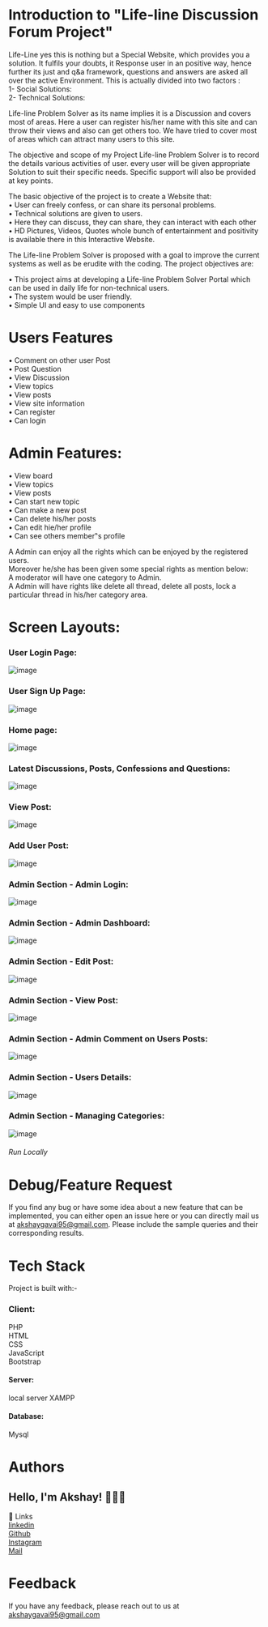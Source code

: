 # Introduction to "Life-line Discussion Forum Project"  

Life-Line yes this is nothing but a Special Website, which provides you a solution. It fulfils your doubts, it Response user in an positive way, hence further its just and  q&a framework, questions and answers are asked all over the active Environment. This is actually divided into two factors :  
1-	Social Solutions:  
2-	Technical Solutions:  

Life-line Problem Solver as its name implies it is a Discussion and covers most of areas. Here a user can register his/her name with this site and can throw their views and also can get others too. We have tried to cover most of areas which can attract many users to this site. 

The objective and scope of my Project Life-line Problem Solver is to record the details various activities of user. every user will be given appropriate Solution to suit their specific needs. Specific support will also be provided at key points. 

The basic objective of the project is to create a Website that:  
•	User can freely confess, or can share its personal problems.  
•	Technical solutions are given to users.  
•	Here they can discuss, they can share, they can interact with each other  
•	HD Pictures, Videos, Quotes whole bunch of entertainment and positivity is available there in this Interactive Website.

The Life-line Problem Solver is proposed with a goal to improve the current systems as well as be erudite with the coding. The project objectives are:  

•	This project aims at developing a Life-line Problem Solver  Portal which can be used in daily life for non-technical users.  
•	The system would be user friendly.  
•	Simple UI and easy to use components  

# **Users Features**  
•	Comment on other user Post  
•	Post Question   
•	View Discussion   
•	View topics   
•	View posts   
•	View site information  
•	Can register  
•	Can login  

# **Admin Features:**    
•	View board  
•	View topics  
•	View posts  
•	Can start new topic  
•	Can make a new post  
•	Can delete his/her posts  
•	Can edit hie/her profile  
•	Can see others member‟s profile  

A Admin can enjoy all the rights which can be enjoyed by the registered users.  
Moreover he/she has been given some special rights as mention below:  
A moderator will have one category to Admin.  
A Admin will have rights like delete all thread, delete all posts, lock a particular thread in his/her category area.

# **Screen Layouts:**  

### User Login Page:  
![image](https://user-images.githubusercontent.com/38922535/148646850-85ce9020-c3e3-40c8-a624-684fef5cf6a0.png)  

### User Sign Up Page:  
![image](https://user-images.githubusercontent.com/38922535/148646861-ca0289c3-a859-4131-99d6-5fa3fa0ade3e.png)  

### Home page:  
![image](https://user-images.githubusercontent.com/38922535/148646871-a2d6879d-e459-4b7b-b524-67586de30ca0.png)  

### Latest Discussions, Posts, Confessions and Questions:
![image](https://user-images.githubusercontent.com/38922535/148646886-b83d3205-9094-4fd0-a41d-6802767eb72f.png)

### View Post:  
![image](https://user-images.githubusercontent.com/38922535/148646893-1313683a-853b-4a6c-aa30-d8fb5e1c055b.png)

### Add User Post:  
![image](https://user-images.githubusercontent.com/38922535/148646903-ee435fe9-b637-4c57-94e9-47288e0bf8a6.png)

### Admin Section - Admin Login:  
![image](https://user-images.githubusercontent.com/38922535/148646910-bc21924b-1ec2-4161-9848-789544268990.png)

### Admin Section - Admin Dashboard:
![image](https://user-images.githubusercontent.com/38922535/148646917-0532982e-e11c-493a-8223-4678d81c3634.png)

### Admin Section - Edit Post:
![image](https://user-images.githubusercontent.com/38922535/148646939-4395f68a-b73f-4690-b97c-765531a65349.png)

### Admin Section - View Post:
![image](https://user-images.githubusercontent.com/38922535/148646947-e094314f-e5af-4350-ad51-3c7829e0a329.png)

### Admin Section -  Admin Comment on Users Posts:
![image](https://user-images.githubusercontent.com/38922535/148646962-2d006a3c-2021-43fa-8fc5-a7014f39a965.png)

### Admin Section - Users Details:
![image](https://user-images.githubusercontent.com/38922535/148646967-373f8d4a-36ea-4876-bb2b-2c85ad3a72b7.png)

### Admin Section -  Managing Categories:
![image](https://user-images.githubusercontent.com/38922535/148646976-f8f90020-0edb-43dc-b62b-9cbb9823cac2.png)
###### Run Locally  


# Debug/Feature Request
If you find any bug or have some idea about a new feature that can be implemented, you can either open an issue here or you can directly mail us at akshaygavai95@gmail.com.
Please include the sample queries and their corresponding results.  

# Tech Stack  
Project is built with:-  
### Client:
PHP  
HTML  
CSS  
JavaScript  
Bootstrap  

#### Server:
local server XAMPP  

#### Database:
Mysql

# Authors
## Hello, I'm Akshay! 👨🏼‍💻  
🔗 Links  
[linkedin](https://www.linkedin.com/in/akshay-gavai-9ba340156/)  
[Github](https://github.com/AkshayGavai/)   
[Instagram](https://www.instagram.com/akki_gavai/)  
[Mail](akshaygavai9@gmail.com)  


# Feedback
If you have any feedback, please reach out to us at akshaygavai95@gmail.com







